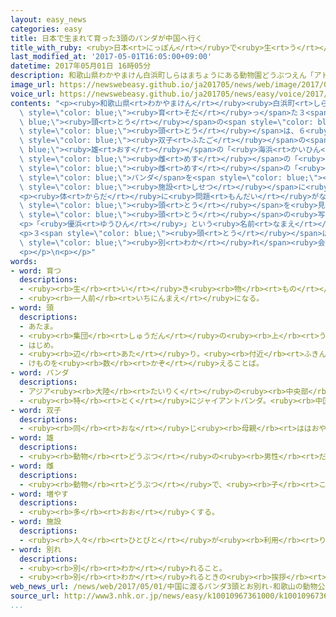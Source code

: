 ```yaml
---
layout: easy_news
categories: easy
title: 日本で生まれて育った3頭のパンダが中国へ行く
title_with_ruby: <ruby>日本<rt>にっぽん</rt></ruby>で<ruby>生<rt>う</rt></ruby>まれて<ruby>育<rt>そだ</rt></ruby>った３<ruby>頭<rt>とう</rt></ruby>のパンダが<ruby>中国<rt>ちゅうごく</rt></ruby>へ<ruby>行<rt>い</rt></ruby>く
last_modified_at: '2017-05-01T16:05:00+09:00'
datetime: 2017年05月01日 16時05分
description: 和歌山県わかやまけん白浜町しらはまちょうにある動物園どうぶつえん「アドベンチャーワールド」で生うまれて育そだった３頭とうのパンダが、中国ちゅうごくへ行いくことになりました。
image_url: https://newswebeasy.github.io/ja201705/news/web/image/2017/05/01/k10010967361000.jpg
voice_url: https://newswebeasy.github.io/ja201705/news/easy/voice/2017/05/01/k10010967361000.mp3
contents: "<p><ruby>和歌山県<rt>わかやまけん</rt></ruby><ruby>白浜町<rt>しらはまちょう</rt></ruby>にある<ruby>動物園<rt>どうぶつえん</rt></ruby>「アドベンチャーワールド」で<ruby>生<rt>う</rt></ruby>まれて<span\
  \ style=\"color: blue;\"><ruby>育<rt>そだ</rt></ruby>っ</span>た３<span style=\"color:\
  \ blue;\"><ruby>頭<rt>とう</rt></ruby></span>の<span style=\"color: blue;\">パンダ</span>が、<ruby>中国<rt>ちゅうごく</rt></ruby>へ<ruby>行<rt>い</rt></ruby>くことになりました。３<span\
  \ style=\"color: blue;\"><ruby>頭<rt>とう</rt></ruby></span>は、６<ruby>歳<rt>さい</rt></ruby>で<span\
  \ style=\"color: blue;\"><ruby>双子<rt>ふたご</rt></ruby></span>の<span style=\"color:\
  \ blue;\"><ruby>雄<rt>おす</rt></ruby></span>の「<ruby>海浜<rt>かいひん</rt></ruby>」と<span\
  \ style=\"color: blue;\"><ruby>雌<rt>めす</rt></ruby></span>の「<ruby>陽浜<rt>ようひん</rt></ruby>」、４<ruby>歳<rt>さい</rt></ruby>の<span\
  \ style=\"color: blue;\"><ruby>雌<rt>めす</rt></ruby></span>の「<ruby>優浜<rt>ゆうひん</rt></ruby>」です。６<ruby>月<rt>がつ</rt></ruby>に<ruby>中国<rt>ちゅうごく</rt></ruby>の<ruby>成都市<rt>せいとし</rt></ruby>の<span\
  \ style=\"color: blue;\">パンダ</span>を<span style=\"color: blue;\"><ruby>増<rt>ふ</rt></ruby>やす</span>ための<span\
  \ style=\"color: blue;\"><ruby>施設<rt>しせつ</rt></ruby></span>に<ruby>行<rt>い</rt></ruby>きます。</p>\n\
  <p><ruby>体<rt>からだ</rt></ruby>に<ruby>問題<rt>もんだい</rt></ruby>がないかチェックをするため、５<ruby>月<rt>がつ</rt></ruby><ruby>１日<rt>ついたち</rt></ruby>から<ruby>動物園<rt>どうぶつえん</rt></ruby>で３<span\
  \ style=\"color: blue;\"><ruby>頭<rt>とう</rt></ruby></span>を<ruby>見<rt>み</rt></ruby>ることができなくなりました。４<ruby>月<rt>がつ</rt></ruby>３０<ruby>日<rt>にち</rt></ruby>は<ruby>大勢<rt>おおぜい</rt></ruby>の<ruby>人<rt>ひと</rt></ruby>が<ruby>来<rt>き</rt></ruby>て、３<span\
  \ style=\"color: blue;\"><ruby>頭<rt>とう</rt></ruby></span>の<ruby>写真<rt>しゃしん</rt></ruby>を<ruby>撮<rt>と</rt></ruby>っていました。</p>\n\
  <p>「<ruby>優浜<rt>ゆうひん</rt></ruby>」という<ruby>名前<rt>なまえ</rt></ruby>を<ruby>考<rt>かんが</rt></ruby>えた<ruby>１人<rt>ひとり</rt></ruby>だという<ruby>男性<rt>だんせい</rt></ruby>は「とても<ruby>寂<rt>さび</rt></ruby>しいですが、<ruby>中国<rt>ちゅうごく</rt></ruby>へ<ruby>行<rt>い</rt></ruby>っても<ruby>元気<rt>げんき</rt></ruby>でいてほしいです」と<ruby>話<rt>はな</rt></ruby>していました。</p>\n\
  <p>３<span style=\"color: blue;\"><ruby>頭<rt>とう</rt></ruby></span>は、６<ruby>月<rt>がつ</rt></ruby><ruby>４日<rt>よっか</rt></ruby>のお<span\
  \ style=\"color: blue;\"><ruby>別<rt>わか</rt></ruby>れ</span><ruby>会<rt>かい</rt></ruby>のあと、<ruby>５日<rt>いつか</rt></ruby>に<ruby>飛行機<rt>ひこうき</rt></ruby>で<ruby>中国<rt>ちゅうごく</rt></ruby>へ<ruby>行<rt>い</rt></ruby>く<ruby>予定<rt>よてい</rt></ruby>です。</p>\n\
  <p></p>\n<p></p>"
words:
- word: 育つ
  descriptions:
  - <ruby><rb>生</rb><rt>い</rt></ruby>き<ruby><rb>物</rb><rt>もの</rt></ruby>が、<ruby><rb>大</rb><rt>おお</rt></ruby>きくなる。
  - <ruby><rb>一人前</rb><rt>いちにんまえ</rt></ruby>になる。
- word: 頭
  descriptions:
  - あたま。
  - <ruby><rb>集団</rb><rt>しゅうだん</rt></ruby>の<ruby><rb>上</rb><rt>うえ</rt></ruby>に<ruby><rb>立</rb><rt>た</rt></ruby>つ<ruby><rb>者</rb><rt>もの</rt></ruby>。
  - はじめ。
  - <ruby><rb>辺</rb><rt>あた</rt></ruby>り。<ruby><rb>付近</rb><rt>ふきん</rt></ruby>。
  - けものを<ruby><rb>数</rb><rt>かぞ</rt></ruby>えることば。
- word: パンダ
  descriptions:
  - アジア<ruby><rb>大陸</rb><rt>たいりく</rt></ruby>の<ruby><rb>中央部</rb><rt>ちゅうおうぶ</rt></ruby>にすむけもの。ジャイアントパンダとレッサーパンダがいる。
  - <ruby><rb>特</rb><rt>とく</rt></ruby>にジャイアントパンダ。<ruby><rb>中国西部</rb><rt>ちゅうごくせいぶ</rt></ruby>の<ruby><rb>山地</rb><rt>さんち</rt></ruby>にすむ。<ruby><rb>体</rb><rt>からだ</rt></ruby>は<ruby><rb>白</rb><rt>しろ</rt></ruby>と<ruby><rb>黒</rb><rt>くろ</rt></ruby>に<ruby><rb>色分</rb><rt>いろわ</rt></ruby>けされて、<ruby><rb>顔</rb><rt>かお</rt></ruby>つきや<ruby><rb>動作</rb><rt>どうさ</rt></ruby>がかわいい。
- word: 双子
  descriptions:
  - <ruby><rb>同</rb><rt>おな</rt></ruby>じ<ruby><rb>母親</rb><rt>ははおや</rt></ruby>から、<ruby><rb>一度</rb><rt>いちど</rt></ruby>に<ruby><rb>生</rb><rt>う</rt></ruby>まれた、<ruby><rb>二人</rb><rt>ふたり</rt></ruby>の<ruby><rb>子</rb><rt>こ</rt></ruby>。<ruby><rb>双生児</rb><rt>そうせいじ</rt></ruby>。
- word: 雄
  descriptions:
  - <ruby><rb>動物</rb><rt>どうぶつ</rt></ruby>の<ruby><rb>男性</rb><rt>だんせい</rt></ruby>にあたるもの。
- word: 雌
  descriptions:
  - <ruby><rb>動物</rb><rt>どうぶつ</rt></ruby>で、<ruby><rb>子</rb><rt>こ</rt></ruby>や<ruby><rb>卵</rb><rt>たまご</rt></ruby>を<ruby><rb>生</rb><rt>う</rt></ruby>む<ruby><rb>能力</rb><rt>のうりょく</rt></ruby>があるほう。
- word: 増やす
  descriptions:
  - <ruby><rb>多</rb><rt>おお</rt></ruby>くする。
- word: 施設
  descriptions:
  - <ruby><rb>人々</rb><rt>ひとびと</rt></ruby>が<ruby><rb>利用</rb><rt>りよう</rt></ruby>できるように<ruby><rb>作</rb><rt>つく</rt></ruby>った<ruby><rb>設備</rb><rt>せつび</rt></ruby>。
- word: 別れ
  descriptions:
  - <ruby><rb>別</rb><rt>わか</rt></ruby>れること。
  - <ruby><rb>別</rb><rt>わか</rt></ruby>れるときの<ruby><rb>挨拶</rb><rt>あいさつ</rt></ruby>。
web_news_url: /news/web/2017/05/01/中国に渡るパンダ3頭とお別れ-和歌山の動物公園/
source_url: http://www3.nhk.or.jp/news/easy/k10010967361000/k10010967361000.html
...
```

